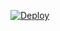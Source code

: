 [![Deploy](https://www.herokucdn.com/deploy/button.png)](https://dashboard.heroku.com/new?template=https://github.com/gdbf/xray-heroku)  
